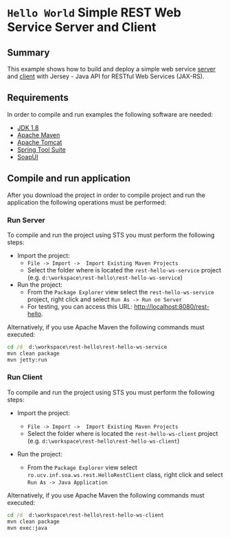 `Hello World` Simple REST Web Service Server and Client
=======================================================

Summary
------------
This example shows how to build and deploy a simple web service [server](rest-hello-ws-service) and [client](rest-hello-ws-client) with Jersey - Java API for RESTful Web Services (JAX-RS).
 

Requirements
------------
In order to compile and run examples the following software are needed:

* [JDK 1.8](http://www.oracle.com/technetwork/java/javase/downloads/jdk8-downloads-2133151.html)
* [Apache Maven](https://maven.apache.org) 
* [Apache Tomcat](https://tomcat.apache.org)
* [Spring Tool Suite](https://spring.io/tools)
* [SoapUI](https://www.soapui.org)


Compile and run application
----------------------------
After you download the project in order to compile project and run the application the following operations must be performed:  

### Run Server ###

To compile and run the project using STS you must perform the following steps:

* Import the project:
  - `File -> Import ->  Import Existing Maven Projects`
  - Select the folder where is located the `rest-hello-ws-service` project (e.g. `d:\workspace\rest-hello\rest-hello-ws-service`)
* Run the project:
  - From the `Package Explorer` view select the `rest-hello-ws-service` project, right click and select `Run As -> Run on Server`
  - For testing, you can access this URL:  [http://localhost:8080/rest-hello](http://localhost:8080/rest-hello).

Alternatively, if you use Apache Maven the following commands must executed:
``` bat
cd /d  d:\workspace\rest-hello\rest-hello-ws-service
mvn clean package
mvn jetty:run
```

### Run Client ###

To compile and run the project using STS you must perform the following steps:

* Import the project:
  - `File -> Import ->  Import Existing Maven Projects`
  - Select the folder where is located the `rest-hello-ws-client` project (e.g. `d:\workspace\rest-hello\rest-hello-ws-client`)

* Run the project:

    - From the `Package Explorer` view select `ro.ucv.inf.soa.ws.rest.HelloRestClient` class, right click and select `Run As -> Java Application`
    
 Alternatively, if you use Apache Maven the following commands must executed:
``` bat
cd /d  d:\workspace\rest-hello\rest-hello-ws-client
mvn clean package
mvn exec:java
```   

